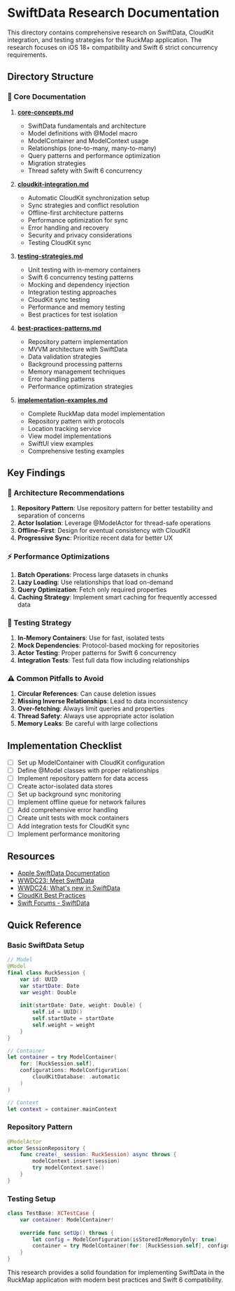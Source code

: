 # SwiftData Research Documentation

This directory contains comprehensive research on SwiftData, CloudKit integration, and testing strategies for the RuckMap application. The research focuses on iOS 18+ compatibility and Swift 6 strict concurrency requirements.

## Directory Structure

### 📄 Core Documentation

1. **[core-concepts.md](./core-concepts.md)**
   - SwiftData fundamentals and architecture
   - Model definitions with @Model macro
   - ModelContainer and ModelContext usage
   - Relationships (one-to-many, many-to-many)
   - Query patterns and performance optimization
   - Migration strategies
   - Thread safety with Swift 6 concurrency

2. **[cloudkit-integration.md](./cloudkit-integration.md)**
   - Automatic CloudKit synchronization setup
   - Sync strategies and conflict resolution
   - Offline-first architecture patterns
   - Performance optimization for sync
   - Error handling and recovery
   - Security and privacy considerations
   - Testing CloudKit sync

3. **[testing-strategies.md](./testing-strategies.md)**
   - Unit testing with in-memory containers
   - Swift 6 concurrency testing patterns
   - Mocking and dependency injection
   - Integration testing approaches
   - CloudKit sync testing
   - Performance and memory testing
   - Best practices for test isolation

4. **[best-practices-patterns.md](./best-practices-patterns.md)**
   - Repository pattern implementation
   - MVVM architecture with SwiftData
   - Data validation strategies
   - Background processing patterns
   - Memory management techniques
   - Error handling patterns
   - Performance optimization strategies

5. **[implementation-examples.md](./implementation-examples.md)**
   - Complete RuckMap data model implementation
   - Repository pattern with protocols
   - Location tracking service
   - View model implementations
   - SwiftUI view examples
   - Comprehensive testing examples

## Key Findings

### 🚀 Architecture Recommendations

1. **Repository Pattern**: Use repository pattern for better testability and separation of concerns
2. **Actor Isolation**: Leverage @ModelActor for thread-safe operations
3. **Offline-First**: Design for eventual consistency with CloudKit
4. **Progressive Sync**: Prioritize recent data for better UX

### ⚡ Performance Optimizations

1. **Batch Operations**: Process large datasets in chunks
2. **Lazy Loading**: Use relationships that load on-demand
3. **Query Optimization**: Fetch only required properties
4. **Caching Strategy**: Implement smart caching for frequently accessed data

### 🧪 Testing Strategy

1. **In-Memory Containers**: Use for fast, isolated tests
2. **Mock Dependencies**: Protocol-based mocking for repositories
3. **Actor Testing**: Proper patterns for Swift 6 concurrency
4. **Integration Tests**: Test full data flow including relationships

### ⚠️ Common Pitfalls to Avoid

1. **Circular References**: Can cause deletion issues
2. **Missing Inverse Relationships**: Lead to data inconsistency
3. **Over-fetching**: Always limit queries and properties
4. **Thread Safety**: Always use appropriate actor isolation
5. **Memory Leaks**: Be careful with large collections

## Implementation Checklist

- [ ] Set up ModelContainer with CloudKit configuration
- [ ] Define @Model classes with proper relationships
- [ ] Implement repository pattern for data access
- [ ] Create actor-isolated data stores
- [ ] Set up background sync monitoring
- [ ] Implement offline queue for network failures
- [ ] Add comprehensive error handling
- [ ] Create unit tests with mock containers
- [ ] Add integration tests for CloudKit sync
- [ ] Implement performance monitoring

## Resources

- [Apple SwiftData Documentation](https://developer.apple.com/documentation/swiftdata)
- [WWDC23: Meet SwiftData](https://developer.apple.com/wwdc23/10154)
- [WWDC24: What's new in SwiftData](https://developer.apple.com/wwdc24/10137)
- [CloudKit Best Practices](https://developer.apple.com/documentation/cloudkit/designing_and_creating_a_cloudkit_database)
- [Swift Forums - SwiftData](https://forums.swift.org/c/related-projects/swiftdata)

## Quick Reference

### Basic SwiftData Setup
```swift
// Model
@Model
final class RuckSession {
    var id: UUID
    var startDate: Date
    var weight: Double
    
    init(startDate: Date, weight: Double) {
        self.id = UUID()
        self.startDate = startDate
        self.weight = weight
    }
}

// Container
let container = try ModelContainer(
    for: [RuckSession.self],
    configurations: ModelConfiguration(
        cloudKitDatabase: .automatic
    )
)

// Context
let context = container.mainContext
```

### Repository Pattern
```swift
@ModelActor
actor SessionRepository {
    func create(_ session: RuckSession) async throws {
        modelContext.insert(session)
        try modelContext.save()
    }
}
```

### Testing Setup
```swift
class TestBase: XCTestCase {
    var container: ModelContainer!
    
    override func setUp() throws {
        let config = ModelConfiguration(isStoredInMemoryOnly: true)
        container = try ModelContainer(for: [RuckSession.self], configurations: config)
    }
}
```

This research provides a solid foundation for implementing SwiftData in the RuckMap application with modern best practices and Swift 6 compatibility.